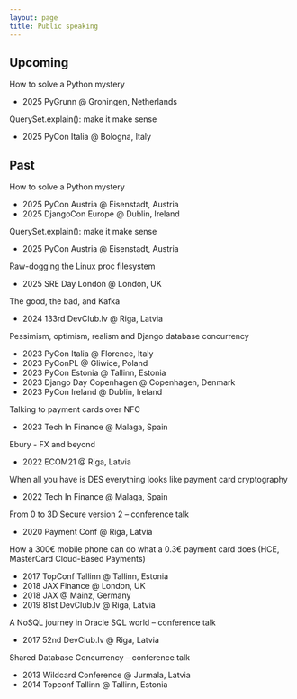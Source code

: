 ```yaml
---
layout: page
title: Public speaking
---
```


## Upcoming

How to solve a Python mystery

- 2025 PyGrunn @ Groningen, Netherlands

QuerySet.explain(): make it make sense

- 2025 PyCon Italia @ Bologna, Italy

## Past

How to solve a Python mystery

- 2025 PyCon Austria @ Eisenstadt, Austria
- 2025 DjangoCon Europe @ Dublin, Ireland

QuerySet.explain(): make it make sense

- 2025 PyCon Austria @ Eisenstadt, Austria

Raw-dogging the Linux proc filesystem

- 2025 SRE Day London @ London, UK 

The good, the bad, and Kafka

- 2024 133rd DevClub.lv @ Riga, Latvia

Pessimism, optimism, realism and Django database concurrency

- 2023 PyCon Italia @ Florence, Italy
- 2023 PyConPL @ Gliwice, Poland
- 2023 PyCon Estonia @ Tallinn, Estonia
- 2023 Django Day Copenhagen @ Copenhagen, Denmark
- 2023 PyCon Ireland @ Dublin, Ireland

Talking to payment cards over NFC

- 2023 Tech In Finance @ Malaga, Spain

Ebury - FX and beyond

- 2022 ECOM21 @ Riga, Latvia

When all you have is DES everything looks like payment card cryptography

- 2022 Tech In Finance @ Malaga, Spain

From 0 to 3D Secure version 2 – conference talk

- 2020 Payment Conf @ Riga, Latvia

How a 300€ mobile phone can do what a 0.3€ payment card does
(HCE, MasterCard Cloud-Based Payments)

- 2017 TopConf Tallinn @ Tallinn, Estonia
- 2018 JAX Finance @ London, UK
- 2018 JAX @ Mainz, Germany
- 2019 81st DevClub.lv @ Riga, Latvia

A NoSQL journey in Oracle SQL world – conference talk

- 2017 52nd DevClub.lv @ Riga, Latvia

Shared Database Concurrency – conference talk

- 2013 Wildcard Conference @  Jurmala, Latvia
- 2014 Topconf Tallinn @ Tallinn, Estonia
